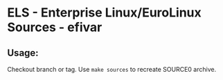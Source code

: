 # ELS - Enterprise Linux/EuroLinux Sources - efivar
 
## Usage:
  Checkout branch or tag. Use `make sources` to recreate  SOURCE0 archive.
